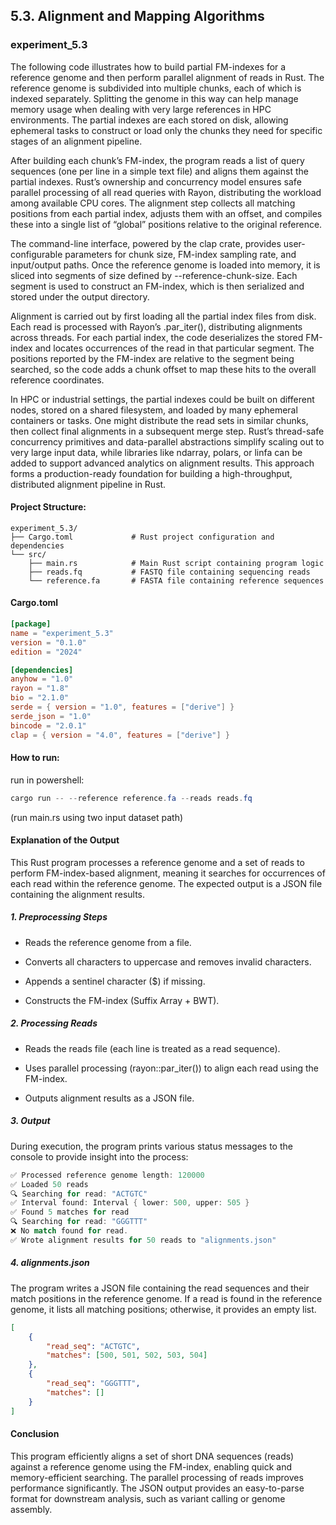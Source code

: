## 5.3. Alignment and Mapping Algorithms

### experiment_5.3

The following code illustrates how to build partial FM-indexes for a reference genome and then perform parallel alignment of reads in Rust. The reference genome is subdivided into multiple chunks, each of which is indexed separately. Splitting the genome in this way can help manage memory usage when dealing with very large references in HPC environments. The partial indexes are each stored on disk, allowing ephemeral tasks to construct or load only the chunks they need for specific stages of an alignment pipeline.

After building each chunk’s FM-index, the program reads a list of query sequences (one per line in a simple text file) and aligns them against the partial indexes. Rust’s ownership and concurrency model ensures safe parallel processing of all read queries with Rayon, distributing the workload among available CPU cores. The alignment step collects all matching positions from each partial index, adjusts them with an offset, and compiles these into a single list of “global” positions relative to the original reference.

The command-line interface, powered by the clap crate, provides user-configurable parameters for chunk size, FM-index sampling rate, and input/output paths. Once the reference genome is loaded into memory, it is sliced into segments of size defined by --reference-chunk-size. Each segment is used to construct an FM-index, which is then serialized and stored under the output directory.

Alignment is carried out by first loading all the partial index files from disk. Each read is processed with Rayon’s .par_iter(), distributing alignments across threads. For each partial index, the code deserializes the stored FM-index and locates occurrences of the read in that particular segment. The positions reported by the FM-index are relative to the segment being searched, so the code adds a chunk offset to map these hits to the overall reference coordinates.

In HPC or industrial settings, the partial indexes could be built on different nodes, stored on a shared filesystem, and loaded by many ephemeral containers or tasks. One might distribute the read sets in similar chunks, then collect final alignments in a subsequent merge step. Rust’s thread-safe concurrency primitives and data-parallel abstractions simplify scaling out to very large input data, while libraries like ndarray, polars, or linfa can be added to support advanced analytics on alignment results. This approach forms a production-ready foundation for building a high-throughput, distributed alignment pipeline in Rust.

#### Project Structure:

```plaintext
experiment_5.3/
├── Cargo.toml             # Rust project configuration and dependencies
└── src/
    ├── main.rs            # Main Rust script containing program logic
    ├── reads.fq           # FASTQ file containing sequencing reads
    └── reference.fa       # FASTA file containing reference sequences
```

#### Cargo.toml
```toml
[package]
name = "experiment_5.3"
version = "0.1.0"
edition = "2024"

[dependencies]
anyhow = "1.0"
rayon = "1.8"
bio = "2.1.0"
serde = { version = "1.0", features = ["derive"] }
serde_json = "1.0"
bincode = "2.0.1"
clap = { version = "4.0", features = ["derive"] }
```

#### How to run:

run in powershell:

```powershell
cargo run -- --reference reference.fa --reads reads.fq
```

(run main.rs using two input dataset path)
  

#### Explanation of the Output

This Rust program processes a reference genome and a set of reads to perform FM-index-based alignment, meaning it searches for occurrences of each read within the reference genome. The expected output is a JSON file containing the alignment results.

##### 1. Preprocessing Steps

* Reads the reference genome from a file.

* Converts all characters to uppercase and removes invalid characters.

* Appends a sentinel character ($) if missing.

* Constructs the FM-index (Suffix Array + BWT).

##### 2. Processing Reads

* Reads the reads file (each line is treated as a read sequence).

* Uses parallel processing (rayon::par_iter()) to align each read using the FM-index.

* Outputs alignment results as a JSON file.

##### 3. Output
During execution, the program prints various status messages to the console to provide insight into the process:

```rust
✅ Processed reference genome length: 120000
✅ Loaded 50 reads
🔍 Searching for read: "ACTGTC"
✅ Interval found: Interval { lower: 500, upper: 505 }
✅ Found 5 matches for read
🔍 Searching for read: "GGGTTT"
❌ No match found for read.
✅ Wrote alignment results for 50 reads to "alignments.json"
```

##### 4. alignments.json 
The program writes a JSON file containing the read sequences and their match positions in the reference genome. If a read is found in the reference genome, it lists all matching positions; otherwise, it provides an empty list.

```json
[
    {
        "read_seq": "ACTGTC",
        "matches": [500, 501, 502, 503, 504]
    },
    {
        "read_seq": "GGGTTT",
        "matches": []
    }
]
```

#### Conclusion
This program efficiently aligns a set of short DNA sequences (reads) against a reference genome using the FM-index, enabling quick and memory-efficient searching. The parallel processing of reads improves performance significantly. The JSON output provides an easy-to-parse format for downstream analysis, such as variant calling or genome assembly.
